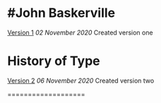 #John Baskerville
===================
[Version 1](https://leoniesmythixd.github.io/john_baskerville/edit_baskerville-one.md)
*02 November 2020*
Created version one












History of Type 
================
[Version 2](https://leoniesmythixd.github.io/john_baskerville/history_of_type_one.md)
*06 November 2020*
Created version two





===================
